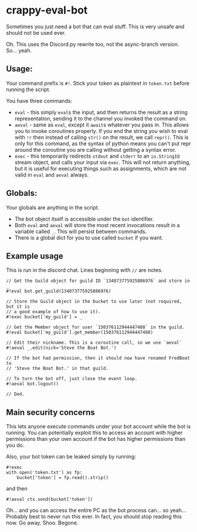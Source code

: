 # crappy-eval-bot
Sometimes you just need a bot that can eval stuff. This is very unsafe and should not be used ever.

Oh. This uses the Discord.py rewrite too, not the async-branch version. So... yeah.

## Usage:

Your command prefix is `#!`. Stick your token as plaintext in `token.txt` before running the 
script.

You have three commands:

- `eval` - this simply `eval`s the input, and then returns the result as a string representation,
    sending it to the channel you invoked the command on.
- `aeval` - same as `eval`, except it `await`s whatever you pass in. This allows you to invoke
    coroutines properly. If you end the string you wish to eval with `!r` then instead of 
    calling `str()` on the result, we call `repr()`. This is only for this command, as the
    syntax of python means you can't put repr around the coroutine you are calling without getting
    a syntax error.
- `exec` - this temporarily redirects `stdout` and `stderr` to an `io.StringIO` stream object, and
    calls your input via `exec`. This will not return anything, but it is useful for executing
    things such as assignments, which are not valid in `eval` and `aeval` always.

## Globals:

Your globals are anything in the script.

- The bot object itself is accessible under the `bot` identifier.
- Both `eval` and `aeval` will store the most recent invocations result in a variable called `_`.
    This will persist between commands.
- There is a global dict for you to use called `bucket` if you want.

## Example usage

This is run in the discord chat. Lines beginning with `//` are notes.
```
// Get the Guild object for guild ID `134073775925886976` and store in _
#!eval bot.get_guild(134073775925886976)

// Store the Guild object in the bucket to use later (not required, but it is
// a good example of how to use it).
#!exec bucket['my_guild'] = _

// Get the Member object for user `150376112944447488` in the guild.
#!eval bucket['my_guild'].get_member(150376112944447488)

// Edit their nickname. This is a coroutine call, so we use `aeval`
#!aeval _.edit(nick='Steve the Boat Bot.')

// If the bot had permission, then it should now have renamed FredBoat to 
// 'Steve the Boat Bot.' in that guild.

// To turn the bot off, just close the event loop.
#!aeval bot.logout()

// Ded.
```

## Main security concerns

This lets anyone execute commands under your bot account while the bot is running.
You can potentially exploit this to access an account with higher permissions
than your own account if the bot has higher permissions than you do.

Also, your bot token can be leaked simply by running:

```
#!exec
with open('token.txt') as fp:
    bucket['token'] = fp.read().strip()
```
and then
```
#!aeval ctx.send(bucket['token'])
```

Oh... and you can access the entire PC as the bot process can... so yeah...
Probably best to never run this ever. In fact, you should stop reading this
now. Go away. Shoo. Begone.
